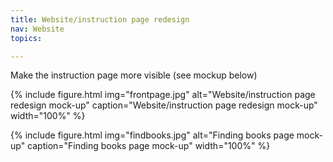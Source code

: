 ```yaml
---
title: Website/instruction page redesign
nav: Website
topics:  

---
```


Make the instruction page more visible (see mockup below)  

{% include figure.html img="frontpage.jpg" alt="Website/instruction page redesign mock-up" caption="Website/instruction page redesign mock-up" width="100%" %}

{% include figure.html img="findbooks.jpg" alt="Finding books page mock-up" caption="Finding books page mock-up" width="100%" %}
